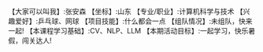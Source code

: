 【大家可以叫我】:张安森
【坐标】:山东
【专业/职业】:计算机科学与技术
【兴趣爱好】:乒乓球、网球
【项目技能】:什么都会一点
【组队情况】:未组队，快来一起!
【本课程学习基础】:CV、NLP、LLM
【本期活动目标】:一起学习，快乐暑假，闯关达人!